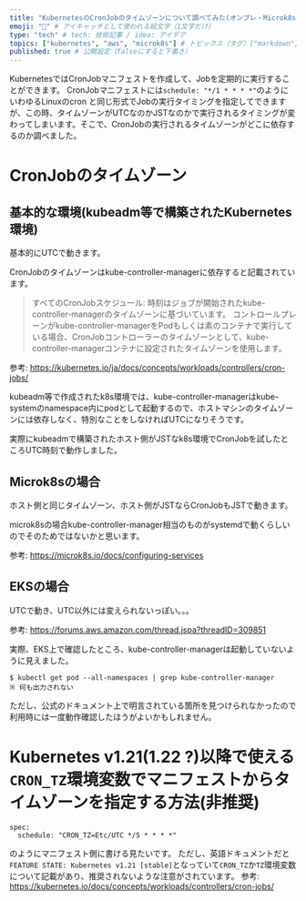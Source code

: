 ```yaml
---
title: "KubernetesのCronJobのタイムゾーンについて調べてみた(オンプレ・Microk8s・EKS)" # 記事のタイトル
emoji: "🐻" # アイキャッチとして使われる絵文字（1文字だけ）
type: "tech" # tech: 技術記事 / idea: アイデア
topics: ["kubernetes", "aws", "microk8s"] # トピックス（タグ）["markdown", "rust", "aws"]のように指定する
published: true # 公開設定（falseにすると下書き）
---
```


KubernetesではCronJobマニフェストを作成して、Jobを定期的に実行することができます。
CronJobマニフェストには`schedule: "*/1 * * * *"`のようにいわゆるLinuxのcron と同じ形式でJobの実行タイミングを指定してできますが、この時、タイムゾーンがUTCなのかJSTなのかで実行されるタイミングが変わってしまいます。そこで、CronJobの実行されるタイムゾーンがどこに依存するのか調べました。

# CronJobのタイムゾーン
## 基本的な環境(kubeadm等で構築されたKubernetes環境)

基本的にUTCで動きます。

CronJobのタイムゾーンはkube-controller-managerに依存すると記載されています。

> すべてのCronJobスケジュール: 時刻はジョブが開始されたkube-controller-managerのタイムゾーンに基づいています。
> コントロールプレーンがkube-controller-managerをPodもしくは素のコンテナで実行している場合、CronJobコントローラーのタイムゾーンとして、kube-controller-managerコンテナに設定されたタイムゾーンを使用します。

参考: https://kubernetes.io/ja/docs/concepts/workloads/controllers/cron-jobs/

kubeadm等で作成されたk8s環境では、kube-controller-managerはkube-systemのnamespace内にpodとして起動するので、ホストマシンのタイムゾーンには依存しなく、特別なことをしなければUTCになりそうです。

実際にkubeadmで構築されたホスト側がJSTなk8s環境でCronJobを試したところUTC時刻で動作しました。

## Microk8sの場合

ホスト側と同じタイムゾーン、ホスト側がJSTならCronJobもJSTで動きます。

microk8sの場合kube-controller-manager相当のものがsystemdで動くらしいのでそのためではないかと思います。

参考: https://microk8s.io/docs/configuring-services


## EKSの場合

UTCで動き、UTC以外には変えられないっぽい。。。

参考: https://forums.aws.amazon.com/thread.jspa?threadID=309851

実際、EKS上で確認したところ、kube-controller-managerは起動していないように見えました。

```
$ kubectl get pod --all-namespaces | grep kube-controller-manager
※ 何も出力されない
```

ただし、公式のドキュメント上で明言されている箇所を見つけられなかったので利用時には一度動作確認したほうがよいかもしれません。

# Kubernetes v1.21(1.22 ?)以降で使える`CRON_TZ`環境変数でマニフェストからタイムゾーンを指定する方法(非推奨)

```
spec:
  schedule: "CRON_TZ=Etc/UTC */5 * * * *"
```

のようにマニフェスト側に書ける見たいです。
ただし、英語ドキュメントだと`FEATURE STATE: Kubernetes v1.21 [stable]`となっていて`CRON_TZ`か`TZ`環境変数について記載があり、推奨されないような注意がされています。
参考: https://kubernetes.io/docs/concepts/workloads/controllers/cron-jobs/
